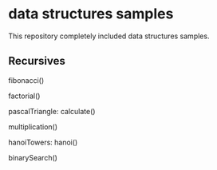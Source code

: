 ﻿data structures samples
=========

This repository completely included data structures samples.

Recursives
-----

  fibonacci()
  
  factorial()
  
  pascalTriangle: calculate()
  
  multiplication()
  
  hanoiTowers: hanoi()
  
  binarySearch()
  

  
  
